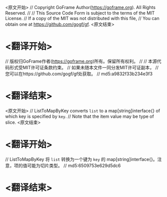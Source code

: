 
<原文开始>
// Copyright GoFrame Author(https://goframe.org). All Rights Reserved.
//
// This Source Code Form is subject to the terms of the MIT License.
// If a copy of the MIT was not distributed with this file,
// You can obtain one at https://github.com/gogf/gf.
<原文结束>

# <翻译开始>
// 版权归GoFrame作者(https://goframe.org)所有。保留所有权利。
//
// 本源代码形式受MIT许可证条款约束。
// 如果未随本文件一同分发MIT许可证副本，
// 您可以在https://github.com/gogf/gf处获取。
// md5:a9832f33b234e3f3
# <翻译结束>


<原文开始>
// ListToMapByKey converts `list` to a map[string]interface{} of which key is specified by `key`.
// Note that the item value may be type of slice.
<原文结束>

# <翻译开始>
// ListToMapByKey 将 `list` 转换为一个键为 `key` 的 map[string]interface{}。注意，项的值可能为切片类型。
// md5:6509753e629d5dc6
# <翻译结束>

